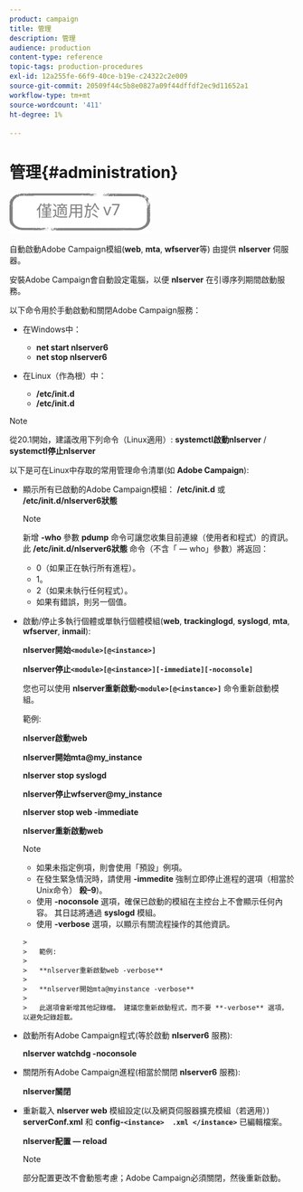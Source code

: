 ```yaml
---
product: campaign
title: 管理
description: 管理
audience: production
content-type: reference
topic-tags: production-procedures
exl-id: 12a255fe-66f9-40ce-b19e-c24322c2e009
source-git-commit: 20509f44c5b8e0827a09f44dffdf2ec9d11652a1
workflow-type: tm+mt
source-wordcount: '411'
ht-degree: 1%

---
```


# 管理{#administration}

![](../../assets/v7-only.svg)

自動啟動Adobe Campaign模組(**web**, **mta**, **wfserver**&#x200B;等) 由提供 **nlserver** 伺服器。

安裝Adobe Campaign會自動設定電腦，以便 **nlserver** 在引導序列期間啟動服務。

以下命令用於手動啟動和關閉Adobe Campaign服務：

* 在Windows中：

   * **net start nlserver6**
   * **net stop nlserver6**

* 在Linux（作為根）中：

   * **/etc/init.d**
   * **/etc/init.d**

>[!NOTE]
>
>從20.1開始，建議改用下列命令（Linux適用）: **systemctl啟動nlserver** / **systemctl停止nlserver**

以下是可在Linux中存取的常用管理命令清單(如 **Adobe Campaign**):

* 顯示所有已啟動的Adobe Campaign模組： **/etc/init.d** 或 **/etc/init.d/nlserver6狀態**

   >[!NOTE]
   >
   >新增 **-who** 參數 **pdump** 命令可讓您收集目前連線（使用者和程式）的資訊。\
   >此 **/etc/init.d/nlserver6狀態** 命令（不含「 — who」參數）將返回：
   >
   >    * 0（如果正在執行所有進程）。
   >    * 1。
   >    * 2（如果未執行任何程式）。
   >    * 如果有錯誤，則另一個值。


* 啟動/停止多執行個體或單執行個體模組(**web**, **trackinglogd**, **syslogd**, **mta**, **wfserver**, **inmail**):

   **nlserver開始`<module>[@<instance>]`**

   **nlserver停止`<module>[@<instance>][-immediate][-noconsole]`**

   您也可以使用 **nlserver重新啟動`<module>[@<instance>]`** 命令重新啟動模組。

   範例:

   **nlserver啟動web**

   **nlserver開始mta@my_instance**

   **nlserver stop syslogd**

   **nlserver停止wfserver@my_instance**

   **nlserver stop web -immediate**

   **nlserver重新啟動web**

   >[!NOTE]
   >
   >* 如果未指定例項，則會使用「預設」例項。
   >* 在發生緊急情況時，請使用 **-immedite** 強制立即停止進程的選項（相當於Unix命令） **殺–9**)。
   >* 使用 **-noconsole** 選項，確保已啟動的模組在主控台上不會顯示任何內容。 其日誌將通過 **syslogd** 模組。
   >* 使用 **-verbose** 選項，以顯示有關流程操作的其他資訊。

      >
      >   範例:
      >
      >   **nlserver重新啟動web -verbose**
      >
      >   **nlserver開始mta@myinstance -verbose**
      >
      >   此選項會新增其他記錄檔。 建議您重新啟動程式，而不要 **-verbose** 選項，以避免記錄超載。


* 啟動所有Adobe Campaign程式(等於啟動 **nlserver6** 服務):

   **nlserver watchdg -noconsole**

* 關閉所有Adobe Campaign進程(相當於關閉 **nlserver6** 服務):

   **nlserver關閉**

* 重新載入 **nlserver web** 模組設定(以及網頁伺服器擴充模組（若適用）) **serverConf.xml** 和 **config-`<instance>  .xml </instance>`** 已編輯檔案。

   **nlserver配置 — reload**

   >[!NOTE]
   >
   >部分配置更改不會動態考慮；Adobe Campaign必須關閉，然後重新啟動。
